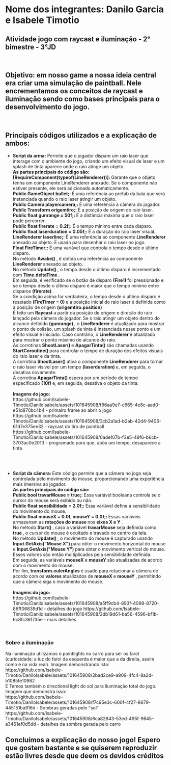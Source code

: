 <h1> Nome dos integrantes: Danilo Garcia e Isabele Timotio </h1>
<h2> Atividade jogo com raycast e iluminação - 2° bimestre - 3°JD </h2>
<br>

<h2> Objetivo: em nosso game a nossa ideia central era criar uma simulação de paintball. Nele encrementamos os conceitos
de raycast e iluminação sendo como bases principais para o desenvolvimento do jogo.  </h2>
<br>

<h2> Principais códigos utilizados e a explicação de ambos: </h2>
<ul>
  <li>
    <strong> Script da arma:</strong> Permite que o jogador dispare um raio laser que interage com o ambiente do jogo,
    criando um efeito visual de laser e um splash de tinta aparece onde o raio atinge um objeto. 
     <br>
     <strong> As partes principais do código são: </strong>
    <br>
    <strong> [RequireComponent(typeof(LineRenderer))]: </strong> Garante que o objeto tenha um componente LineRenderer anexado. Se o componente não estiver presente, ele será adicionado automaticamente.
    <br>
    <strong> Public GameObject bullet;: </strong> É uma referência ao prefab da bala que será instanciada quando o raio laser atingir um objeto.
    <br>
    <strong> Public Camera playercamera;: </strong> É uma referência à câmera do jogador.
    <br>
    <strong> Public Transform origemtiro;: </strong> É a posição de origem do raio laser.
    <br>
    <strong> Public float gunrange = 50f;: </strong> É a distância máxima que o raio laser pode percorrer.
    <br>
    <strong> Public float firerate = 0.2f;: </strong> É o tempo mínimo entre cada disparo.
    <br>
    <strong> Public float laserduration = 0.05f;: </strong> É a duração do raio laser visual.
    <br>
    <strong> LineRenderer laserline;: </strong> É uma referência ao componente <strong> LineRenderer </strong> anexado ao objeto. É usado para desenhar o raio laser no jogo.
    <br>
    <strong> Float FireTimer;: </strong> É uma variável que controla o tempo desde o último disparo.
    <br>
    No método <strong> Awake() </strong>, é obtida uma referência ao componente <strong> LineRenderer </strong> anexado ao objeto.
    <br>
    No método <strong> Update() </strong> , o tempo desde o último disparo é incrementado com <strong> Time.deltaTime </strong>.
    <br>
    Em seguida, é verificado se o botão de disparo <strong> (Fire1) </strong> foi pressionado e se o tempo desde o último disparo é maior que o tempo mínimo entre disparos <strong> (firerate) </strong>.
    <br>
    Se a condição acima for verdadeira, o tempo desde o último disparo é resetado <strong> (FireTimer = 0) </strong> e a posição inicial do raio laser é definida como a posição de origem <strong> (origemtiro.position) </strong>
    <br>
    É feito um <strong> Raycast </strong> a partir da posição de origem e direção do raio lançado pela câmera do jogador. Se o raio atingir um objeto dentro do alcance definido <strong> (gunrange) </strong>, 
    o <strong> LineRenderer </strong> é atualizado para mostrar o ponto de colisão, um splash de tinta é instanciada nesse ponto e um efeito visual é iniciado. Caso contrário, o <strong> LineRenderer </strong>  é atualizado para mostrar 
    o ponto máximo de alcance do raio.
    <br>
    As corrotinas <strong> ShootLaser() </strong> e <strong> ApagarTinta() </strong> são chamadas usando <strong> StartCoroutine() </strong> para controlar o tempo de duração dos efeitos visuais do raio laser e da tinta.
    <br>
    A corrotina <strong> ShootLaser() </strong> ativa o componente <strong> LineRenderer </strong> para tornar o raio laser visível por um tempo <strong> (laserduration) </strong> e, em seguida, o desativa novamente.
    <br>
    A corrotina <strong> ApagarTinta() </strong> espera por um período de tempo especificado <strong> (10f) </strong> e, em seguida, desativa o objeto da tinta.
   <br>
    <br> 
    <strong> Imagens do jogo: </strong>
    <br>
    https://github.com/Isabele-Timotio/DaniloIsabele/assets/101645908/f96aa9e7-c665-4e8c-aad0-e51d870bc4b4 - primairo frame ao abrir o jogo
    <br>
    https://github.com/Isabele-Timotio/DaniloIsabele/assets/101645908/3cb2a1ad-b2ab-42d4-9406-61d7e375ee32 - raycast do tiro de paintball
    <br>
    https://github.com/Isabele-Timotio/DaniloIsabele/assets/101645908/0ade107b-f3e5-49f6-b6cb-3703ac0e2013 - programado para que, após um tempo, desaparece a tinta



  </li> </ul> 
    <br>
    <br> 
    <ul> <li>
     <strong> Script da câmera: </strong> Este código permite que a câmera no jogo seja controlada pelo movimento do mouse, proporcionando 
     uma experiência mais imersiva ao jogador.
     <br>
     <strong> As partes principais do código são: </strong> 
     <br>
     <strong> Public bool travarMouse = true;: </strong> Essa variável booleana controla se o cursor do mouse será exibido ou não.
       <br>
     <strong> Public float sensibilidade = 2.0f;: </strong> Essa variável define a sensibilidade do movimento do mouse.
       <br>
     <strong> Public float mouseX = 0.0f, mouseY = 0.0f;: </strong> Essas variáveis armazenam as <strong> rotações do mouse </strong> nos <strong> eixos X e Y </strong>.
       <br>
     No método <strong> Start() </strong>, caso a variável <strong> travarMouse </strong> seja definida como <strong> true </strong>, o cursor do mouse é ocultado e travado no centro da tela.
       <br>
     No método <strong> Update() </strong>, o movimento do mouse é capturado usando <strong> Input.GetAxis("Mouse X") </strong> para obter o movimento horizontal do mouse e 
     <strong> Input.GetAxis("Mouse Y") </strong> para obter o movimento vertical do mouse. Esses valores são então multiplicados pela sensibilidade definida.
       <br>
     Em seguida, as variáveis <strong> mouseX </strong> e <strong> mouseY </strong> são atualizadas de acordo com o movimento do mouse.
       <br>
     Por fim, <strong> transform.eulerAngles </strong> é usado para rotacionar a câmera de acordo com os <strong> valores </strong> atualizados de <strong> mouseX </strong> e <strong> mouseY </strong>, permitindo 
     que a câmera siga o movimento do mouse.
  <br>
  <br>
    <strong> Imagens do jogo: </strong>
  <br>
  https://github.com/Isabele-Timotio/DaniloIsabele/assets/101645908/a5ff9cb4-893f-4098-8720-86ff06839d1d - detalhes do jogo
  https://github.com/Isabele-Timotio/DaniloIsabele/assets/101645908/2db19d61-ba56-4596-bf1b-6c8fc36f735e - mais detalhes

  </li> </ul>
  <br>
  <h3> Sobre a iluminação </h3>
  Na iluminação utilizamos o pointlights no carro para ser os farol (curiosidade: a luz do farol da esquerda é maior que a da direita, assim como é na vida real). 
  Imagem demonstrando isto: https://github.com/Isabele-Timotio/DaniloIsabele/assets/101645908/2bad2ce9-a909-4fc4-8a2d-b1085fe10982 
  <br>
  E Temos também o directional light do sol para iluminação total do jogo. Imagem que demonstra isso: 
  <br>
  https://github.com/Isabele-Timotio/DaniloIsabele/assets/101645908/f7c95e3c-600f-4f27-8679-445151ba916d - Sombras geradas pelo "sol"
<br>
https://github.com/Isabele-Timotio/DaniloIsabele/assets/101645908/6ca82843-53ed-495f-9645-a3461ef0d5dd - detalhes da sombra gerada pelo carro

<h2>  Concluímos a explicação do nosso jogo! Espero que gostem bastante e se quiserem reproduzir estão livres desde que deem os devidos créditos</h2>
  

